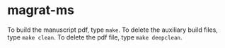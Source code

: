 # magrat-ms

To build the manuscript pdf, type `make`. To delete the auxiliary build files, type `make clean`. To delete the pdf file, type `make deepclean`.
